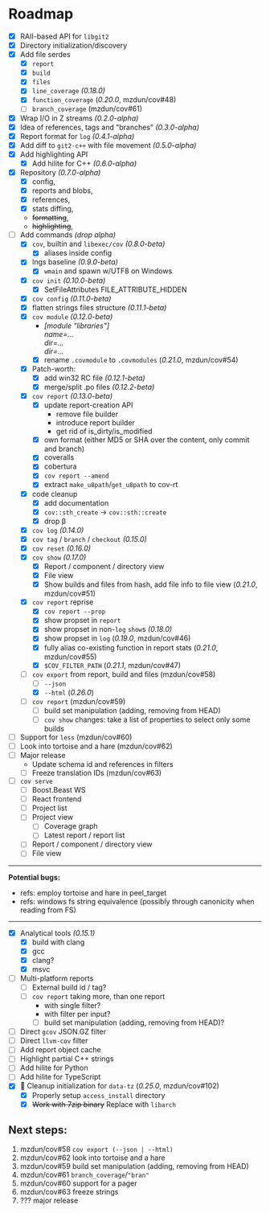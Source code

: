 # Roadmap

- [x] RAII-based API for `libgit2`
- [x] Directory initialization/discovery
- [x] Add file serdes
  - [x] `report`
  - [x] `build`
  - [x] `files`
  - [x] `line_coverage` _(0.18.0)_
  - [x] `function_coverage` (_0.20.0_, mzdun/cov#48)
  - [ ] `branch_coverage` (mzdun/cov#61)
- [x] Wrap I/O in Z streams _(0.2.0-alpha)_
- [x] Idea of references, tags and "branches" _(0.3.0-alpha)_
- [x] Report format for `log` _(0.4.1-alpha)_
- [x] Add diff to `git2-c++` with file movement _(0.5.0-alpha)_
- [x] Add highlighting API
  - [x] Add hilite for C++ _(0.6.0-alpha)_
- [x] Repository _(0.7.0-alpha)_
  - [x] config,
  - [x] reports and blobs,
  - [x] references,
  - [x] stats diffing,
  - ~~formatting~~,
  - ~~highlighting~~,
- [ ] Add commands _(drop alpha)_
  - [x] `cov`, builtin and `libexec/cov` _(0.8.0-beta)_
    - [x] aliases inside config
  - [x] lngs baseline _(0.9.0-beta)_
    - [x] `wmain` and spawn w/UTF8 on Windows
  - [x] `cov init` _(0.10.0-beta)_
    - [x] SetFileAttributes FILE_ATTRIBUTE_HIDDEN
  - [x] `cov config` _(0.11.0-beta)_
  - [x] flatten strings files structure _(0.11.1-beta)_
  - [x] `cov module` _(0.12.0-beta)_
    - _[module "libraries"]_\
    _name=..._\
    _dir=..._\
    _dir=..._
    - [x] rename `.covmodule` to `.covmodules` (_0.21.0_, mzdun/cov#54)
  - [x] Patch-worth:
    - [x] add win32 RC file _(0.12.1-beta)_
    - [x] merge/split .po files _(0.12.2-beta)_
  - [x] `cov report` _(0.13.0-beta)_
    - [x] update report-creation API
      - remove file builder
      - introduce report builder
      - get rid of is_dirty/is_modified
    - [x] own format (either MD5 or SHA over the content, only commit and branch)
    - [x] coveralls
    - [x] cobertura
    - [x] `cov report --amend`
    - [x] extract `make_u8path`/`get_u8path` to cov-rt
  - [x] code cleanup
    - [x] add documentation
    - [x] `cov::sth_create` -> `cov::sth::create`
    - [x] drop &beta;
  - [x] `cov log` _(0.14.0)_
  - [x] `cov tag` / `branch` / `checkout` _(0.15.0)_
  - [x] `cov reset` _(0.16.0)_
  - [x] `cov show` _(0.17.0)_
    - [x] Report / component / directory view
    - [x] File view
    - [x] Show builds and files from hash, add file info to file view (_0.21.0_, mzdun/cov#51)
  - [x] `cov report` reprise
    - [x] `cov report --prop`
    - [x] show propset in `report`
    - [x] show propset in non-`log` `show`s _(0.18.0)_
    - [x] show propset in `log` (_0.19.0_, mzdun/cov#46)
    - [x] fully alias co-existing function in report stats (_0.21.0_, mzdun/cov#55)
    - [x] `$COV_FILTER_PATH` (_0.21.1_, mzdun/cov#47)
  - [ ] `cov export` from report, build and files (mzdun/cov#58)
    - [ ] `--json`
    - [x] `--html` (_0.26.0_)
  - [ ] `cov report` (mzdun/cov#59)
    - [ ] build set manipulation (adding, removing from HEAD)
    - [ ] `cov show` changes: take a list of properties to select only some builds
- [ ] Support for `less` (mzdun/cov#60)
- [ ] Look into tortoise and a hare (mzdun/cov#62)
- [ ] Major release
  - Update schema id and references in filters
  - [ ] Freeze translation IDs (mzdun/cov#63)
- [ ] `cov serve`
  - [ ] Boost.Beast WS
  - [ ] React frontend
  - [ ] Project list
  - [ ] Project view
    - [ ] Coverage graph
    - [ ] Latest report / report list
  - [ ] Report / component / directory view
  - [ ] File view
---
**Potential bugs:**
- refs: employ tortoise and hare in peel_target
- refs: windows fs string equivalence (possibly through canonicity when reading from FS)
---
- [x] Analytical tools _(0.15.1)_
  - [x] build with clang
  - [x] gcc
  - [x] clang?
  - [x] msvc
- [ ] Multi-platform reports
  - [ ] External build id / tag?
  - [ ] `cov report` taking more, than one report
    - with single filter?
    - with filter per input?
    - [ ] build set manipulation (adding, removing from HEAD)?
- [ ] Direct `gcov` JSON.GZ filter
- [ ] Direct `llvm-cov` filter
- [ ] Add report object cache
- [ ] Highlight partial C++ strings
- [ ] Add hilite for Python
- [ ] Add hilite for TypeScript
- [x] 💸 Cleanup initialization for `data-tz` (_0.25.0_, mzdun/cov#102)
  - [x] Properly setup `access_install` directory
  - [x] ~~Work with 7zip binary~~ Replace with `libarch`

## Next steps:

1. mzdun/cov#58 `cov export (--json | --html)` 
1. mzdun/cov#62 look into tortoise and a hare
1. mzdun/cov#59 build set manipulation (adding, removing from HEAD)
1. mzdun/cov#61 `branch_coverage`/`"bran"`
1. mzdun/cov#60 support for a pager
1. mzdun/cov#63 freeze strings
1. ??? major release
